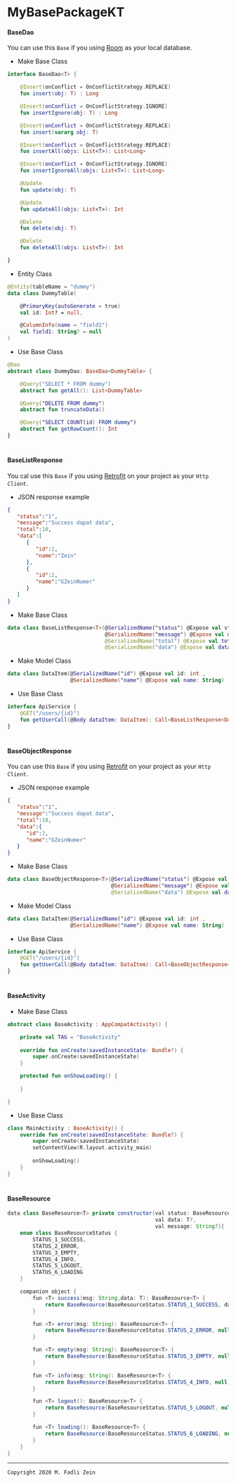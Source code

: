 # MyBasePackageKT

#### BaseDao

You can use this `Base` if you using [Room](https://developer.android.com/training/data-storage/room?hl=id) as your local database.

- Make Base Class
```kotlin
interface BaseDao<T> {

    @Insert(onConflict = OnConflictStrategy.REPLACE)
    fun insert(obj: T) : Long

    @Insert(onConflict = OnConflictStrategy.IGNORE)
    fun insertIgnore(obj: T) : Long

    @Insert(onConflict = OnConflictStrategy.REPLACE)
    fun insert(vararg obj: T)

    @Insert(onConflict = OnConflictStrategy.REPLACE)
    fun insertAll(objs: List<T>): List<Long>

    @Insert(onConflict = OnConflictStrategy.IGNORE)
    fun insertIgnoreAll(objs: List<T>): List<Long>

    @Update
    fun update(obj: T)

    @Update
    fun updateAll(objs: List<T>): Int

    @Delete
    fun delete(obj: T)

    @Delete
    fun deleteAll(objs: List<T>): Int

}
```

- Entity Class
```kotlin
@Entity(tableName = "dummy")
data class DummyTable(

    @PrimaryKey(autoGenerate = true)
    val id: Int? = null,

    @ColumnInfo(name = "field1")
    val field1: String? = null
)
```

- Use Base Class
```kotlin
@Dao
abstract class DummyDao: BaseDao<DummyTable> {

    @Query("SELECT * FROM dummy")
    abstract fun getAll(): List<DummyTable>

    @Query("DELETE FROM dummy")
    abstract fun truncateData()

    @Query("SELECT COUNT(id) FROM dummy")
    abstract fun getRowCount(): Int
}
```

#
#### BaseListResponse
You cal use this `Base` if you using [Retrofit](https://square.github.io/retrofit/) on your project as your `Http Client`.

- JSON response example
```json
{
   "status":"1",
   "message":"Success dapat data",
   "total":10,
   "data":[
      {
         "id":1,
         "name":"Zein"
      },
      {
         "id":2,
         "name":"GZeinNumer"
      }
   ]
}
```

- Make Base Class
```kotlin
data class BaseListResponse<T>(@SerializedName("status") @Expose val status: String,
                               @SerializedName("message") @Expose val message: String?,
                               @SerializedName("total") @Expose val total: Int?,
                               @SerializedName("data") @Expose val data: List<T>?)
```

- Make Model Class
```kotlin
data class DataItem(@SerializedName("id") @Expose val id: int ,
                    @SerializedName("name") @Expose val name: String)
```

- Use Base Class
```kotlin
interface ApiService {
    @GET("/users/{id}")
    fun getUserCall(@Body dataItem: DataItem): Call<BaseListResponse<DataItem>>
}
```

#
#### BaseObjectResponse
You can use this `Base` if you using [Retrofit](https://square.github.io/retrofit/) on your project as your `Http Client`.

- JSON response example
```json
{
   "status":"1",
   "message":"Success dapat data",
   "total":10,
   "data":{
      "id":2,
      "name":"GZeinNumer"
   }
}
```

- Make Base Class
```kotlin
data class BaseObjectResponse<T>(@SerializedName("status") @Expose val status: String,
                                 @SerializedName("message") @Expose val message: String?,
                                 @SerializedName("data") @Expose val data: T?)
```

- Make Model Class
```kotlin
data class DataItem(@SerializedName("id") @Expose val id: int ,
                    @SerializedName("name") @Expose val name: String)
```

- Use Base Class
```kotlin
interface ApiService {
    @GET("/users/{id}")
    fun getUserCall(@Body dataItem: DataItem): Call<BaseObjectResponse<DataItem>>
}
```

#
#### BaseActivity
- Make Base Class
```kotlin
abstract class BaseActivity : AppCompatActivity() {

    private val TAG = "BaseActivity"
    
    override fun onCreate(savedInstanceState: Bundle?) {
        super.onCreate(savedInstanceState)
    }

    protected fun onShowLoading() {
    
    }

}
```

- Use Base Class
```kotlin
class MainActivity : BaseActivity() {
    override fun onCreate(savedInstanceState: Bundle?) {
        super.onCreate(savedInstanceState)
        setContentView(R.layout.activity_main)
        
        onShowLoading()
    }
}
```

#
#### BaseResource
```java
data class BaseResource<T> private constructor(val status: BaseResourceStatus,
                                               val data: T?,
                                               val message: String?){
    enum class BaseResourceStatus {
        STATUS_1_SUCCESS,
        STATUS_2_ERROR,
        STATUS_3_EMPTY,
        STATUS_4_INFO,
        STATUS_5_LOGOUT,
        STATUS_6_LOADING
    }

    companion object {
        fun <T> success(msg: String,data: T): BaseResource<T> {
            return BaseResource(BaseResourceStatus.STATUS_1_SUCCESS, data, msg)
        }

        fun <T> error(msg: String): BaseResource<T> {
            return BaseResource(BaseResourceStatus.STATUS_2_ERROR, null, msg)
        }

        fun <T> empty(msg: String): BaseResource<T> {
            return BaseResource(BaseResourceStatus.STATUS_3_EMPTY, null, msg)
        }

        fun <T> info(msg: String): BaseResource<T> {
            return BaseResource(BaseResourceStatus.STATUS_4_INFO, null, msg)
        }

        fun <T> logout(): BaseResource<T> {
            return BaseResource(BaseResourceStatus.STATUS_5_LOGOUT, null, null)
        }

        fun <T> loading(): BaseResource<T> {
            return BaseResource(BaseResourceStatus.STATUS_6_LOADING, null, null)
        }
    }
}
```

---

```
Copyright 2020 M. Fadli Zein
```
